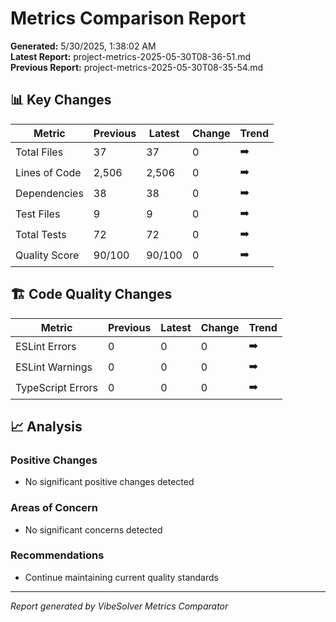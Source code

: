 # Metrics Comparison Report

**Generated:** 5/30/2025, 1:38:02 AM  
**Latest Report:** project-metrics-2025-05-30T08-36-51.md  
**Previous Report:** project-metrics-2025-05-30T08-35-54.md

## 📊 Key Changes

| Metric | Previous | Latest | Change | Trend |
|--------|----------|--------|--------|-------|
| Total Files | 37 | 37 | 0 | ➡️ |
| Lines of Code | 2,506 | 2,506 | 0 | ➡️ |
| Dependencies | 38 | 38 | 0 | ➡️ |
| Test Files | 9 | 9 | 0 | ➡️ |
| Total Tests | 72 | 72 | 0 | ➡️ |
| Quality Score | 90/100 | 90/100 | 0 | ➡️ |

## 🏗️ Code Quality Changes

| Metric | Previous | Latest | Change | Trend |
|--------|----------|--------|--------|-------|
| ESLint Errors | 0 | 0 | 0 | ➡️ |
| ESLint Warnings | 0 | 0 | 0 | ➡️ |
| TypeScript Errors | 0 | 0 | 0 | ➡️ |

## 📈 Analysis

### Positive Changes
- No significant positive changes detected

### Areas of Concern
- No significant concerns detected

### Recommendations
- Continue maintaining current quality standards

---

*Report generated by VibeSolver Metrics Comparator*
